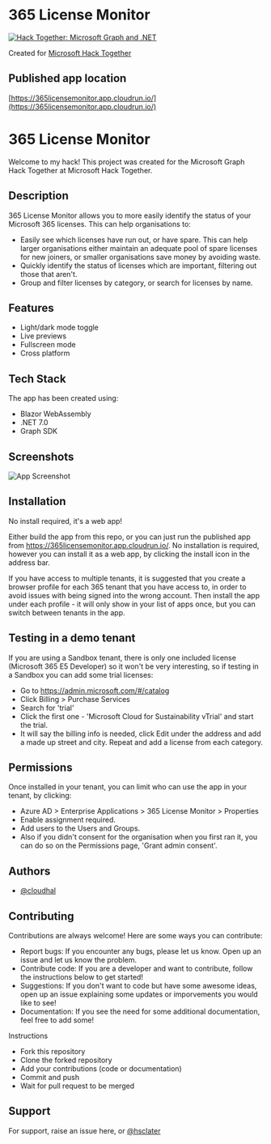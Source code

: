 # 365 License Monitor

[![Hack Together: Microsoft Graph and .NET](https://img.shields.io/badge/Microsoft%20-Hack--Together-orange?style=for-the-badge&logo=microsoft)](https://github.com/microsoft/hack-together)

Created for [Microsoft Hack Together](https://github.com/microsoft/hack-together)

## Published app location

[https://365licensemonitor.app.cloudrun.io/](https://365licensemonitor.app.cloudrun.io/)



# 365 License Monitor

Welcome to my hack! This project was created for the Microsoft Graph Hack Together at Microsoft Hack Together.



## Description

365 License Monitor allows you to more easily identify the status of your Microsoft 365 licenses. This can help organisations to:

- Easily see which licenses have run out, or have spare. This can help larger organisations either maintain an adequate pool of spare licenses for new joiners, or smaller organisations save money by avoiding waste.
- Quickly identify the status of licenses which are important, filtering out those that aren't.
- Group and filter licenses by category, or search for licenses by name.
## Features

- Light/dark mode toggle
- Live previews
- Fullscreen mode
- Cross platform


## Tech Stack

The app has been created using:

- Blazor WebAssembly
- .NET 7.0
- Graph SDK

## Screenshots

![App Screenshot](https://via.placeholder.com/468x300?text=App+Screenshot+Here)

## Installation

No install required, it's a web app!

Either build the app from this repo, or you can just run the published app from https://365licensemonitor.app.cloudrun.io/. No installation is required, however you can install it as a web app, by clicking the install icon in the address bar.

If you have access to multiple tenants, it is suggested that you create a browser profile for each 365 tenant that you have access to, in order to avoid issues with being signed into the wrong account. Then install the app under each profile - it will only show in your list of apps once, but you can switch between tenants in the app.

    
## Testing in a demo tenant

If you are using a Sandbox tenant, there is only one included license (Microsoft 365 E5 Developer) so it won't be very interesting, so if testing in a Sandbox you can add some trial licenses:

- Go to https://admin.microsoft.com/#/catalog
- Click Billing > Purchase Services
- Search for 'trial'
- Click the first one - 'Microsoft Cloud for Sustainability vTrial' and start the trial.
- It will say the billing info is needed, click Edit under the address and add a made up street and city.
Repeat and add a license from each category.


## Permissions

Once installed in your tenant, you can limit who can use the app in your tenant, by clicking:

- Azure AD > Enterprise Applications > 365 License Monitor > Properties
- Enable assignment required.
- Add users to the Users and Groups.
- Also if you didn't consent for the organisation when you first ran it, you can do so on the Permissions page, 'Grant admin consent'.
## Authors

- [@cloudhal](https://www.github.com/cloudhal)


## Contributing

Contributions are always welcome! Here are some ways you can contribute:

- Report bugs: If you encounter any bugs, please let us know. Open up an issue and let us know the problem.
- Contribute code: If you are a developer and want to contribute, follow the instructions below to get started!
- Suggestions: If you don't want to code but have some awesome ideas, open up an issue explaining some updates or imporvements you would like to see!
- Documentation: If you see the need for some additional documentation, feel free to add some!

Instructions

- Fork this repository
- Clone the forked repository
- Add your contributions (code or documentation)
- Commit and push
- Wait for pull request to be merged

    



## Support

For support, raise an issue here, or [@hsclater](https://twitter.com/hsclater)
